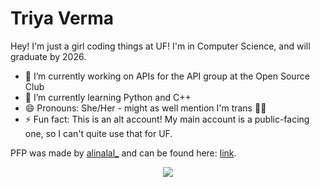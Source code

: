 # Triya Verma

Hey! I'm just a girl coding things at UF! I'm in Computer Science, and will graduate by 2026.

- 🔭 I’m currently working on APIs for the API group at the Open Source Club
- 🌱 I’m currently learning Python and C++
- 😄 Pronouns: She/Her - might as well mention I'm trans 🏳️‍⚧️
- ⚡ Fun fact: This is an alt account! My main account is a public-facing one, so I can't quite use that for UF.

PFP was made by [alinalal_](https://twitter.com/alinalal_) and can be found here: [link](https://twitter.com/alinalal_/status/1508519388504158213).

<p align="center">
  <a href="https://github.com/PythiaUF">
    <img align="center" src="https://github-readme-stats.vercel.app/api?username=PythiaUF&show_icons=true&theme=prussian&count_private=true" />
  </a>
</p>
